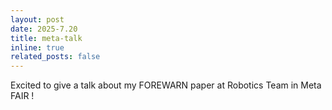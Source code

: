 ```yaml
---
layout: post
date: 2025-7.20
title: meta-talk
inline: true
related_posts: false
---
```


Excited to give a talk about my FOREWARN paper at Robotics Team in Meta FAIR !
